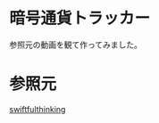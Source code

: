 # 暗号通貨トラッカー

参照元の動画を観て作ってみました。

# 参照元

[swiftfulthinking](https://www.youtube.com/c/swiftfulthinking)
